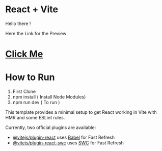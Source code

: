 # React + Vite

Hello there !

Here the Link for the Preview 

# [Click Me](https://66a3ecffc81f7a36f5946de2--thunderous-bublanina-fcafa9.netlify.app/) 


# How to Run 

 1. First Clone
 2. npm install ( Install Node Modules)
 3. npm run dev ( To run )

This template provides a minimal setup to get React working in Vite with HMR and some ESLint rules.

Currently, two official plugins are available:

- [@vitejs/plugin-react](https://github.com/vitejs/vite-plugin-react/blob/main/packages/plugin-react/README.md) uses [Babel](https://babeljs.io/) for Fast Refresh
- [@vitejs/plugin-react-swc](https://github.com/vitejs/vite-plugin-react-swc) uses [SWC](https://swc.rs/) for Fast Refresh
